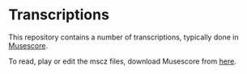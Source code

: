 # Transcriptions

This repository contains a number of transcriptions, typically done in [Musescore](https://musescore.org).

To read, play or edit the mscz files, download Musescore from [here](https://musescore.org/en/download).
